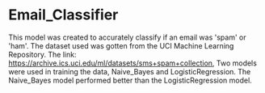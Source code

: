 # Email_Classifier

This model was created to accurately classify if an email was 'spam' or 'ham'. 
The dataset used was gotten from the UCI Machine Learning Repository. The link: https://archive.ics.uci.edu/ml/datasets/sms+spam+collection,
Two models were used in training the data, Naive_Bayes and LogisticRegression. 
The Naive_Bayes model performed better than the LogisticRegression model.
